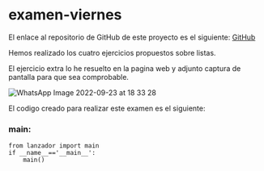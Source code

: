 # examen-viernes

El enlace al repositorio de GitHub de este proyecto es el siguiente: [GitHub](https://github.com/jzazooro/examen-viernes.git)

Hemos realizado los cuatro ejercicios propuestos sobre listas.

El ejercicio extra lo he resuelto en la pagina web y adjunto captura de pantalla para que sea comprobable.

![WhatsApp Image 2022-09-23 at 18 33 28](https://user-images.githubusercontent.com/91785177/192010597-f772df18-f4f6-4260-86e7-687dd779dc58.jpeg)

El codigo creado para realizar este examen es el siguiente: 

### main:
```
from lanzador import main
if __name__=='__main__':
    main()
```

### 
